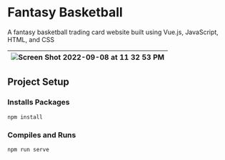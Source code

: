 # Fantasy Basketball
A fantasy basketball trading card website built using Vue.js, JavaScript, HTML, and CSS

|  ![Screen Shot 2022-09-08 at 11 32 53 PM](https://user-images.githubusercontent.com/67769113/189278323-0912b877-4ef6-47eb-a68e-f854a8300f49.jpg)  |
|-|

## Project Setup
### Installs Packages
```
npm install
```

### Compiles and Runs
```
npm run serve
```
